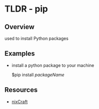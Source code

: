 TLDR - pip
=====

Overview
--------

used to install Python packages

Examples
--------

- install a python package to your machine

    $pip install *packageName*

Resources
---------

- [nixCraft](www.cyberciti.biz/faq/unix-linux-python-pip-upgrading-installed-packages/)

